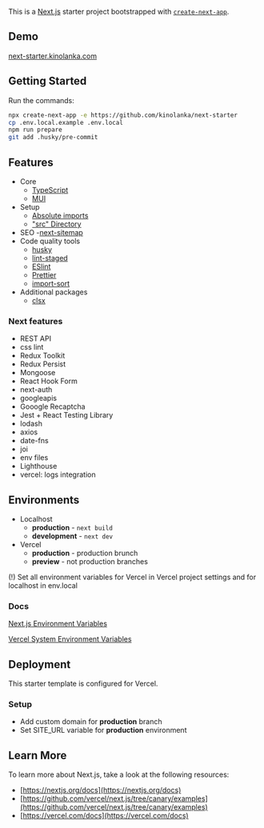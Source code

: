 This is a [Next.js](https://nextjs.org/) starter project bootstrapped with [`create-next-app`](https://github.com/vercel/next.js/tree/canary/packages/create-next-app).

## Demo

[next-starter.kinolanka.com](next-starter.kinolanka.com)

## Getting Started

Run the commands:

```bash
npx create-next-app -e https://github.com/kinolanka/next-starter
cp .env.local.example .env.local
npm run prepare
git add .husky/pre-commit
```

## Features

- Core
  - [TypeScript](https://github.com/microsoft/TypeScript)
  - [MUI](https://github.com/mui-org/material-ui)
- Setup
  - [Absolute imports](https://nextjs.org/docs/advanced-features/module-path-aliases)
  - ["src" Directory](https://nextjs.org/docs/advanced-features/src-directory)
- SEO -[next-sitemap](https://github.com/iamvishnusankar/next-sitemap)
- Code quality tools
  - [husky](https://github.com/typicode/husky)
  - [lint-staged](https://github.com/okonet/lint-staged)
  - [ESlint](https://github.com/eslint/eslint)
  - [Prettier](https://github.com/prettier/prettier)
  - [import-sort](https://github.com/renke/import-sort)
- Additional packages
  - [clsx](https://github.com/lukeed/clsx)

### Next features

- REST API
- css lint
- Redux Toolkit
- Redux Persist
- Mongoose
- React Hook Form
- next-auth
- googleapis
- Gooogle Recaptcha
- Jest + React Testing Library
- lodash
- axios
- date-fns
- joi
- env files
- Lighthouse
- vercel: logs integration

## Environments

- Localhost
  - **production** - `next build`
  - **development** - `next dev`
- Vercel
  - **production** - production brunch
  - **preview** - not production branches

(!) Set all environment variables for Vercel in Vercel project settings and for localhost in env.local

### Docs

[Next.js Environment Variables](https://nextjs.org/docs/basic-features/environment-variables)

[Vercel System Environment Variables](https://vercel.com/docs/concepts/projects/environment-variables#system-environment-variables)

## Deployment

This starter template is configured for Vercel.

### Setup

- Add custom domain for **production** branch
- Set SITE_URL variable for **production** environment

## Learn More

To learn more about Next.js, take a look at the following resources:

- [https://nextjs.org/docs](https://nextjs.org/docs)
- [https://github.com/vercel/next.js/tree/canary/examples](https://github.com/vercel/next.js/tree/canary/examples)
- [https://vercel.com/docs](https://vercel.com/docs)

